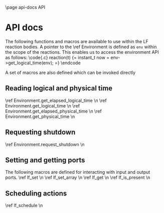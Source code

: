 \page api-docs API
# API docs

The following functions and macros are available to use within the LF
reaction bodies. A pointer to the \ref Environment is defined as `env`
within the scope of the reactions. This enables us to access the environment
API as follows:
\code{.c}
  reaction(t) {=
    instant_t now = env->get_logical_time(env);
  =}
\endcode


A set of macros are also defined which can be invoked directly



## Reading logical and physical time
\ref Environment.get_elapsed_logical_time \n
\ref Environment.get_logical_time \n
\ref Environment.get_elapsed_physical_time \n
\ref Environment.get_physical_time \n

## Requesting shutdown
\ref Environment.request_shutdown \n

## Setting and getting ports
The following macros are defined for interacting with input and output ports.
\ref lf_set \n
\ref lf_set_array \n
\ref lf_get \n
\ref lf_is_present \n

## Scheduling actions
\ref lf_schedule \n

